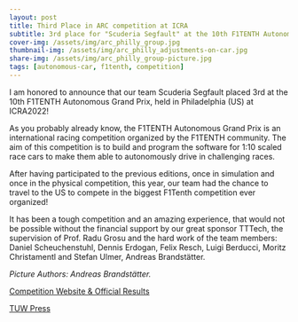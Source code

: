 ```yaml
---
layout: post
title: Third Place in ARC competition at ICRA
subtitle: 3rd place for "Scuderia Segfault" at the 10th F1TENTH Autonomous Grand Prix at ICRA2022
cover-img: /assets/img/arc_philly_group.jpg
thumbnail-img: /assets/img/arc_philly_adjustments-on-car.jpg
share-img: /assets/img/arc_philly_group-picture.jpg
tags: [autonomous-car, f1tenth, competition]
---
```

I am honored to announce that our team Scuderia Segfault placed 3rd at the 10th F1TENTH Autonomous Grand Prix, 
held in Philadelphia (US) at ICRA2022!

As you probably already know, the F1TENTH Autonomous Grand Prix is an international racing competition organized by the F1TENTH community.
The aim of this competition is to build and program the software for 1:10 scaled race cars to make them able to autonomously drive in challenging races.

After having participated to the previous editions, once in simulation and once in the physical competition,
this year, our team had the chance to travel to the US to compete in the biggest F1Tenth competition ever organized!

It has been a tough competition and an amazing experience, that would not be possible 
without the financial support by our great sponsor TTTech, 
the supervision of Prof. Radu Grosu and the hard work of the team members: 
Daniel Scheuchenstuhl, Dennis Erdogan, Felix Resch, Luigi Berducci, Moritz Christamentl and Stefan Ulmer,
Andreas Brandstätter.

*Picture Authors: Andreas Brandstätter.*

[Competition Website & Official Results](https://icra2022-race.f1tenth.org/results.html)

[TUW Press](https://informatics.tuwien.ac.at/news/2224)
